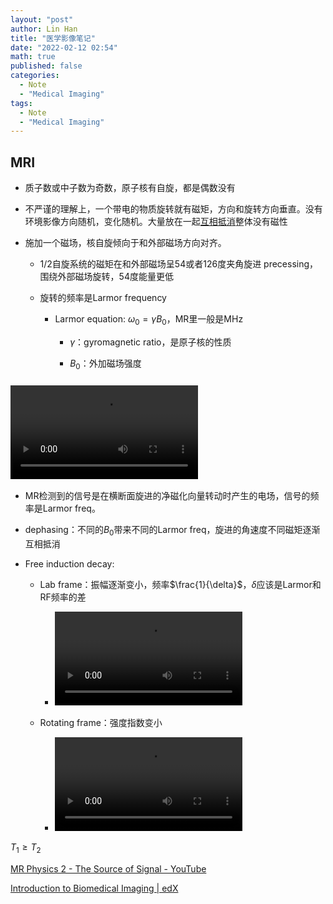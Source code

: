 ```yaml
---
layout: "post"
author: Lin Han
title: "医学影像笔记"
date: "2022-02-12 02:54"
math: true
published: false
categories:
  - Note
  - "Medical Imaging"
tags:
  - Note
  - "Medical Imaging"
---
```


## MRI

- 质子数或中子数为奇数，原子核有自旋，都是偶数没有

- 不严谨的理解上，一个带电的物质旋转就有磁矩，方向和旋转方向垂直。没有环境影像方向随机，变化随机。大量放在一起[互相抵消](https://tools.itali.uq.edu.au/bioimg/nuclear-spin/nuclear-spin.html)整体没有磁性

- 施加一个磁场，核自旋倾向于和外部磁场方向对齐。
  
  - 1/2自旋系统的磁矩在和外部磁场呈54或者126度夹角旋进 precessing，围绕外部磁场旋转，54度能量更低
  
  - 旋转的频率是Larmor frequency
    
    - Larmor equation: $\omega_0=\gamma B_0$，MR里一般是MHz
      
      - $\gamma$：gyromagnetic ratio，是原子核的性质
      
      - $B_0$：外加磁场强度

### <video src="https://user-images.githubusercontent.com/29757093/205147188-a3716fc9-16bb-41f4-a767-c152042ff8c1.mp4"></video>

- MR检测到的信号是在横断面旋进的净磁化向量转动时产生的电场，信号的频率是Larmor freq。

- dephasing：不同的$B_0$带来不同的Larmor freq，旋进的角速度不同磁矩逐渐互相抵消

- Free induction decay:
  
  - Lab frame：振幅逐渐变小，频率$\frac{1}{\delta}$，$\delta$应该是Larmor和RF频率的差
    
    - <video src="https://user-images.githubusercontent.com/29757093/205153585-ec296329-49e4-4b34-90a2-246719b2a8e3.mp4"></video>
  
  - Rotating frame：强度指数变小
    
    - <video src="https://user-images.githubusercontent.com/29757093/205154065-582611d2-ceee-44ed-95da-a598534ef918.mp4"></video>



$T_{1}\ge T_2$



[MR Physics 2 - The Source of Signal - YouTube](https://www.youtube.com/watch?v=4vEfWBkju6w&list=PLBkfUPj1TSRqmh2pXV2t5bY5Qr3Z8AeOi&index=2) 

[Introduction to Biomedical Imaging | edX](https://learning.edx.org/course/course-v1:UQx+BIOIMG101x+1T2022/home)
